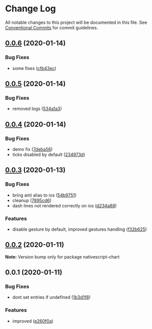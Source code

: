 # Change Log

All notable changes to this project will be documented in this file.
See [Conventional Commits](https://conventionalcommits.org) for commit guidelines.

## [0.0.6](https://github.com/Akylas/nativescript-chart/compare/v0.0.5...v0.0.6) (2020-01-14)


### Bug Fixes

* some fixes ([cfb43ec](https://github.com/Akylas/nativescript-chart/commit/cfb43ec5147fb77926574ff27728da9ceb185684))





## [0.0.5](https://github.com/Akylas/nativescript-chart/compare/v0.0.4...v0.0.5) (2020-01-14)


### Bug Fixes

* removed logs ([534a1a3](https://github.com/Akylas/nativescript-chart/commit/534a1a31566e13c9a91677d21e697208ea85ab1e))





## [0.0.4](https://github.com/Akylas/nativescript-chart/compare/v0.0.3...v0.0.4) (2020-01-14)


### Bug Fixes

* demo fix ([7deba56](https://github.com/Akylas/nativescript-chart/commit/7deba56a7a48e71e2015cb85d97120a735f6117c))
* ticks disabled by default ([234973d](https://github.com/Akylas/nativescript-chart/commit/234973dd3acc9c23d2aa6fad7940bbd3663b7c66))





## [0.0.3](https://github.com/Akylas/nativescript-chart/compare/v0.0.2...v0.0.3) (2020-01-13)


### Bug Fixes

* bring anti alias to ios ([54b9751](https://github.com/Akylas/nativescript-chart/commit/54b97517354a5d5f5f7e2172d25637781def2f5d))
* cleanup ([7895cd6](https://github.com/Akylas/nativescript-chart/commit/7895cd640ac63e41f9067dd065fd394adb2452dc))
* dash lines not rendered correctly on ios ([d234a88](https://github.com/Akylas/nativescript-chart/commit/d234a882d467166998c4da33336c9ea564c5cb3a))


### Features

* disable gesture by default, improved gestures handling ([f32b625](https://github.com/Akylas/nativescript-chart/commit/f32b62571d4883c014d96c90b0dcbf73da113cb5))





## [0.0.2](https://github.com/Akylas/nativescript-chart/compare/v0.0.1...v0.0.2) (2020-01-11)

**Note:** Version bump only for package nativescript-chart





## 0.0.1 (2020-01-11)


### Bug Fixes

* dont set entries if undefined ([1b3d1f8](https://github.com/Akylas/nativescript-chart/commit/1b3d1f8479f46fa1f5948d47c0a7efaad32f0148))


### Features

* improved ([e260f0a](https://github.com/Akylas/nativescript-chart/commit/e260f0a289faed36dd574afbaeebde385675e878))
